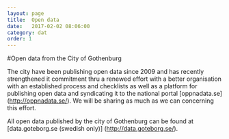 ```yaml
---
layout: page
title:  Open data
date:   2017-02-02 08:06:00
category: dat
order: 1
---
```


#Open data from the City of Gothenburg

The city have been publishing open data since 2009 and has recently strengthened it commitment thru a renewed effort 
with a better organisation with an established process and checklists as well as a platform for publishing open data and 
syndicating it to the national portal [oppnadata.se] (http://oppnadata.se/). We will be sharing as much as we can 
concerning this effort.

All open data published by the city of Gothenburg can be found at [data.goteborg.se (swedish only)] (http://data.goteborg.se/).
